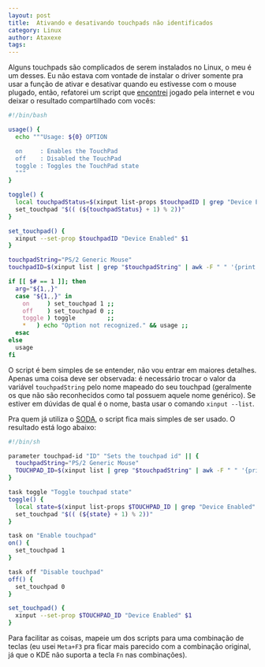```yaml
---
layout: post
title:  Ativando e desativando touchpads não identificados
category: Linux
author: Ataxexe
tags:
---
```


Alguns touchpads são complicados de serem instalados no Linux, o meu é um desses. Eu não estava com vontade de instalar o driver somente pra usar a função de ativar e desativar quando eu estivesse com o mouse plugado, então, refatorei um script que [encontrei][script] jogado pela internet e vou deixar o resultado compartilhado com vocês:

~~~sh
#!/bin/bash

usage() {
  echo """Usage: ${0} OPTION

  on     : Enables the TouchPad
  off    : Disabled the TouchPad
  toggle : Toggles the TouchPad state
  """
}

toggle() {
  local touchpadStatus=$(xinput list-props $touchpadID | grep "Device Enabled" | awk -F ":" '{print $2}')
  set_touchpad "$(( (${touchpadStatus} + 1) % 2))"
}

set_touchpad() {
  xinput --set-prop $touchpadID "Device Enabled" $1
}

touchpadString="PS/2 Generic Mouse"
touchpadID=$(xinput list | grep "$touchpadString" | awk -F " " '{print $6}' | awk -F "=" '{print $2}')

if [[ $# == 1 ]]; then
  arg="${1,,}"
  case "${1,,}" in
    on     ) set_touchpad 1 ;;
    off    ) set_touchpad 0 ;;
    toggle ) toggle         ;;
    *   ) echo "Option not recognized." && usage ;;
  esac
else
  usage
fi
~~~

O script é bem simples de se entender, não vou entrar em maiores detalhes. Apenas uma coisa deve ser observada: é necessário trocar o valor da variável `touchpadString` pelo nome mapeado do seu touchpad (geralmente os que não são reconhecidos como tal possuem aquele nome genérico). Se estiver em dúvidas de qual é o nome, basta usar o comando `xinput --list`.

Pra quem já utiliza o [SODA][], o script fica mais simples de ser usado. O resultado está logo abaixo:

~~~sh
#!/bin/sh

parameter touchpad-id "ID" "Sets the touchpad id" || {
  touchpadString="PS/2 Generic Mouse"
  TOUCHPAD_ID=$(xinput list | grep "$touchpadString" | awk -F " " '{print $6}' | awk -F "=" '{print $2}')
}

task toggle "Toggle touchpad state"
toggle() {
  local state=$(xinput list-props $TOUCHPAD_ID | grep "Device Enabled" | awk -F ":" '{print $2}')
  set_touchpad "$(( (${state} + 1) % 2))"
}

task on "Enable touchpad"
on() {
  set_touchpad 1
}

task off "Disable touchpad"
off() {
  set_touchpad 0
}

set_touchpad() {
  xinput --set-prop $TOUCHPAD_ID "Device Enabled" $1
}
~~~

Para facilitar as coisas, mapeie um dos scripts para uma combinação de teclas (eu usei `Meta+F3` pra ficar mais parecido com a combinação original, já que o KDE não suporta a tecla `Fn` nas combinações).

[script]: <https://ask.fedoraproject.org/question/7485/how-disable-the-touchpad>
[soda]: <https://github.com/ataxexe/soda>
